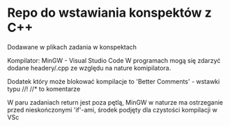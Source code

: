 # Repo do wstawiania konspektów z C++
Dodawane w plikach zadania w konspektach

Kompilator: MinGW - Visual Studio Code
W programach mogą się zdarzyć dodane headery/.cpp ze względu na nature komipilatora. 

Dodatek który może blokować kompilacje to 'Better Comments' - wstawki typu //! //* to komentarze

W paru zadaniach return jest poza pętlą, MinGW w naturze ma ostrzeganie przed nieskończonymi 'if'-ami, środek podjęty dla czystości kompilacji w VSc
